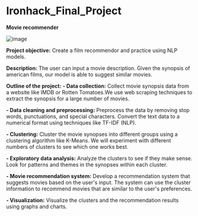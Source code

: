 # Ironhack_Final_Project
**Movie recommender**

![image](https://github.com/dablancog/Ironhack_Final_Project/assets/71353228/d81de271-92da-47a8-8719-039bf5c11b7a)

**Project objective:** 
Create a film recommendor and practice using NLP models.

**Description:**
The user can input a movie description. Given the synopsis of american films, our model is able to suggest similar movies.

**Outline of the project:**
**- Data collection:** 
Collect movie synopsis data from a website like IMDB or Rotten Tomatoes.We use web scraping techniques to extract the synopsis for a large number of movies.

**- Data cleaning and preprocessing:** 
Preprocess the data by removing stop words, punctuations, and special characters. Convert the text data to a numerical format using techniques like TF-IDF (NLP).

**- Clustering:** 
Cluster the movie synopses into different groups using a clustering algorithm like K-Means. We will experiment with different numbers of clusters to see which one works best.

**- Exploratory data analysis:** 
Analyze the clusters to see if they make sense. Look for patterns and themes in the synopses within each cluster.

**- Movie recommendation system:** 
Develop a recommendation system that suggests movies based on the user's input. The system can use the cluster information to recommend movies that are similar to the user's preferences.

**- Visualization:**
Visualize the clusters and the recommendation results using graphs and charts.
